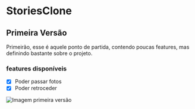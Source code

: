 # StoriesClone
## Primeira Versão
Primeirão, esse é aquele ponto de partida, contendo poucas features, mas definindo bastante sobre o projeto.

### features disponíveis

- [x] Poder passar fotos
- [x] Poder retroceder

![Imagem primeira versão](https://user-images.githubusercontent.com/62367544/105435819-cce0a680-5c3c-11eb-9da4-372883351b67.png)
